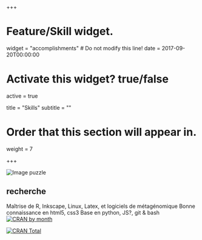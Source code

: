 +++
# Feature/Skill widget.
widget = "accomplishments"  # Do not modify this line!
date = 2017-09-20T00:00:00

# Activate this widget? true/false
active = true

title = "Skills"
subtitle = ""

# Order that this section will appear in.
weight = 7

+++

<img id="puzzle" usemap="#mamap" src="/img/puzzle/puzzle_profil_cliquable.png" alt="Image puzzle" name="mamap" />
<map name="mamap">
    <area shape="rect" coords="150,0,580,150" title="Bio-informatique" onMouseOver= "document.getElementById('puzzle').src ='/img/puzzle/puzzle_profil_cliquable-1.png';" onMouseOut= "document.getElementById('puzzle').src ='/img/puzzle/puzzle_profil_cliquable.png';" href="xxx">
    <area shape="rect" coords="0,150,150,580" title="Visualisation" onMouseOver= "document.getElementById('puzzle').src ='/img/puzzle/puzzle_profil_cliquable-2.png';" onMouseOut= "document.getElementById('puzzle').src ='/img/puzzle/puzzle_profil_cliquable.png';" href="xxx">
    <area shape="rect" coords="150,580,580,800" title="Analyse" onMouseOver= "document.getElementById('puzzle').src ='/img/puzzle/puzzle_profil_cliquable-4.png';" onMouseOut= "document.getElementById('puzzle').src ='/img/puzzle/puzzle_profil_cliquable.png';" href="xxx">
    <area shape="rect" coords="580,150,800,580" title="Bio-statistiques" onMouseOver= "document.getElementById('puzzle').src ='/img/puzzle/puzzle_profil_cliquable-3.png';" onMouseOut= "document.getElementById('puzzle').src ='/img/puzzle/puzzle_profil_cliquable.png';" href="xxx">
    
</map>





## recherche

Maîtrise de R, Inkscape, Linux, Latex, et logiciels de métagénomique
Bonne connaissance en html5, css3
Base en python, JS?, git & bash
[![CRAN by month](http://cranlogs.r-pkg.org/badges/cati?color=red)](http://cran.rstudio.com/web/packages/cati/index.html)

[![CRAN Total](http://cranlogs.r-pkg.org/badges/grand-total/cati?color=yellowgreen)](http://cran.rstudio.com/web/packages/cati/index.html)


